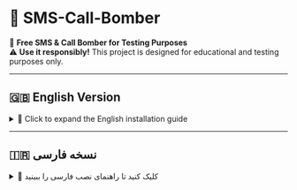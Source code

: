 # 📲 SMS-Call-Bomber  
🚀 **Free SMS & Call Bomber for Testing Purposes**  
⚠️ **Use it responsibly!** This project is designed for educational and testing purposes only.  

---

## 🇬🇧 **English Version**
<details>
  <summary>🔹 Click to expand the English installation guide</summary>

## 📌 Project Requirements & Installation Guide  
Follow the steps below to set up and run **SMS-Call-Bomber** on your server.  

### 🚀 Step 1: Update Your Server  
Before installing dependencies, update your system packages by running:  
```bash
apt update && apt upgrade -y
```
☑️ This command updates everything automatically.  

### 📦 Step 2: Install Required Packages  
Install the necessary dependencies:  
```bash
apt install python3 git tor -y
```
☑️ This installs **Python3**, **Git**, and **Tor** in one command.  

### 📌 Step 3: Install Python Dependencies  
Run the following command to install the required Python package:  
```bash
pip install requests
```
☑️ This installs the **requests** library for Python.  

### 📥 Step 4: Clone the Project  
Download the project files using the following command:  
```bash
git clone https://github.com/drsamii456/SMS-Call-Bomber.git
```
☑️ This command will **download the project** into your server.  

### 📂 Step 5: Navigate to the Project Directory  
Move into the downloaded project folder using:  
```bash
cd SMS-Call-Bomber
```
☑️ Now you're inside the **project directory**.  

### 🚀 Step 6: Run the SMS-Call-Bomber  
Once everything is set up, execute the script using:  
```bash
python3 sms_bomber.py
```

### 📞 How to Enter Phone Numbers  
Make sure to enter phone numbers in the correct format before pressing **Enter**:  
✅ **Example:**  
```
+989123456789
```
☑️ **Now, your bomber is ready to go!** 🚀🔥  

</details>

---

## 🇮🇷 **نسخه فارسی**
<details>
  <summary>🔹 کلیک کنید تا راهنمای نصب فارسی را ببینید</summary>

## 📌 پیش‌نیازها و راهنمای نصب  
برای راه‌اندازی **SMS-Call-Bomber** مراحل زیر را انجام دهید.  

### 🚀 مرحله ۱: بروزرسانی سرور  
قبل از نصب پیش‌نیازها، ابتدا سرور خود را بروز کنید:  
```bash
apt update && apt upgrade -y
```
☑️ این دستور، همه بسته‌های سرور را بروزرسانی می‌کند.  

### 📦 مرحله ۲: نصب پیش‌نیازها  
برای نصب پکیج‌های موردنیاز این دستور را اجرا کنید:  
```bash
apt install python3 git tor -y
```
☑️ این دستور **Python3**، **Git** و **Tor** را هم‌زمان نصب می‌کند.  

### 📌 مرحله ۳: نصب وابستگی‌های پایتون  
دستور زیر را اجرا کنید تا کتابخانه‌های لازم نصب شوند:  
```bash
pip install requests
```
☑️ این دستور **کتابخانه requests** را برای پایتون نصب می‌کند.  

### 📥 مرحله ۴: دانلود پروژه  
برای دریافت فایل‌های پروژه، این دستور را اجرا کنید:  
```bash
git clone https://github.com/drsamii456/SMS-Call-Bomber.git
```
☑️ این دستور پروژه را روی سرور شما **دانلود** می‌کند.  

### 📂 مرحله ۵: ورود به پوشه پروژه  
پس از دانلود، با این دستور وارد پوشه پروژه شوید:  
```bash
cd SMS-Call-Bomber
```
☑️ اکنون شما داخل **پوشه پروژه** هستید.  

### 🚀 مرحله ۶: اجرای SMS-Call-Bomber  
پس از نصب پیش‌نیازها، می‌توانید برنامه را اجرا کنید:  
```bash
python3 sms_bomber.py
```

### 📞 نحوه وارد کردن شماره‌ها  
شماره تلفن‌ها باید به این فرمت وارد شوند، سپس کلید **Enter** را بزنید:  
✅ **نمونه:**  
```
+989123456789
```
☑️ **اکنون سرویس شما آماده استفاده است!** 🚀🔥  

</details>
